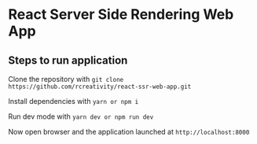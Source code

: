 # React Server Side Rendering Web App

## Steps to run application

Clone the repository with
`git clone https://github.com/rcreativity/react-ssr-web-app.git`

Install dependencies with
`yarn or npm i`

Run dev mode with
`yarn dev or npm run dev`

Now open browser and the application launched at `http://localhost:8000`
